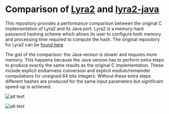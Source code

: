 # Comparison of [Lyra2][1] and [lyra2-java][2]

This repository provides a performance comparison between the original C implementation of Lyra2 and its Java port. Lyra2 is a memory-hard password hashing scheme which allows its user to configure both memory and processing time required to compute the hash. The original repository for Lyra2 can be [found here][3].

The gist of the comparison: the Java version is slower and requires more memory. This happens because the Java version has to perform extra steps to produce exactly the same results as the original C implementation. These include explicit endianness conversion and explicit modulo/remainder computations for unsigned 64 bits integers. Without these extra steps different hashes are produced for the same input parameters but significant speed-up is achieved.

 ![alt text](https://raw.githubusercontent.com/all3fox/lyra2-compare/master/src/figures/mcost_256.png )

  ![alt text](https://raw.githubusercontent.com/all3fox/lyra2-compare/master/src/figures/tcost_256.png )

[1]: https://github.com/all3fox/Lyra
[2]: https://github.com/all3fox/lyra2-java/
[3]: https://github.com/leocalm/Lyra

